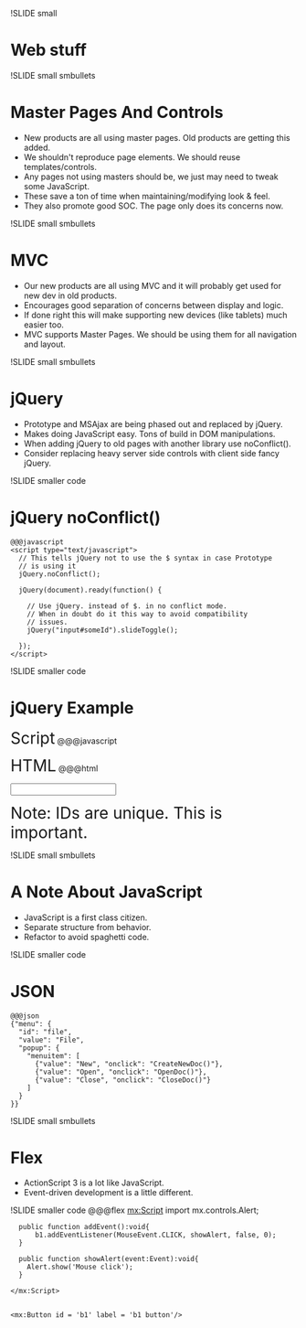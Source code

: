 !SLIDE small
# Web stuff #

!SLIDE small smbullets
# Master Pages And Controls #
* New products are all using master pages.  Old products are getting this added.
* We shouldn't reproduce page elements.  We should reuse templates/controls.
* Any pages not using masters should be, we just may need to tweak some JavaScript.
* These save a ton of time when maintaining/modifying look & feel.
* They also promote good SOC.  The page only does its concerns now.


!SLIDE small smbullets
# MVC #
* Our new products are all using MVC and it will probably get used for new dev in old products.
* Encourages good separation of concerns between display and logic.
* If done right this will make supporting new devices (like tablets) much easier too.
* MVC supports Master Pages.  We should be using them for all navigation and layout.


!SLIDE small smbullets
# jQuery #
* Prototype and MSAjax are being phased out and replaced by jQuery.
* Makes doing JavaScript easy.  Tons of build in DOM manipulations.
* When adding jQuery to old pages with another library use noConflict().
* Consider replacing heavy server side controls with client side fancy jQuery.


!SLIDE smaller code
# jQuery noConflict() #
    @@@javascript
    <script type="text/javascript">
      // This tells jQuery not to use the $ syntax in case Prototype 
      // is using it 
      jQuery.noConflict();

      jQuery(document).ready(function() {

        // Use jQuery. instead of $. in no conflict mode.
        // When in doubt do it this way to avoid compatibility 
        // issues. 
        jQuery("input#someId").slideToggle();

      });
    </script>


!SLIDE smaller code
# jQuery Example #

<span style="font-size: 2em;">Script</span>
    @@@javascript
    <script type="text/javascript">
      // The live() method binds this event to anything matching the 
      // selector now or in the future.  Great if things will be 
      // added dynamically.
      $('form#myForm').live('submit', 
        function() {
          var myValue = $('form#myForm input#text1').val();
          DoSomething(myValue);
        }
      );
    </script>
 
<span style="font-size: 2em;">HTML</span>
    @@@html
    <form id="myForm">
      <input type="text" id="text1" />
    </form>

<span style="font-size: 2em;">Note:  IDs are unique.  This is important.</span>


!SLIDE small smbullets
# A Note About JavaScript
* JavaScript is a first class citizen.
* Separate structure from behavior.
* Refactor to avoid spaghetti code.


!SLIDE smaller code
# JSON
    @@@json
    {"menu": {
      "id": "file",
      "value": "File",
      "popup": {
        "menuitem": [
          {"value": "New", "onclick": "CreateNewDoc()"},
          {"value": "Open", "onclick": "OpenDoc()"},
          {"value": "Close", "onclick": "CloseDoc()"}
        ]
      }
    }}



!SLIDE small smbullets
# Flex
* ActionScript 3 is a lot like JavaScript.
* Event-driven development is a little different.


!SLIDE smaller code
    @@@flex
    <mx:Script>
      import mx.controls.Alert;

      public function addEvent():void{
          b1.addEventListener(MouseEvent.CLICK, showAlert, false, 0); 
      }

      public function showAlert(event:Event):void{
        Alert.show('Mouse click');
      }
    
    </mx:Script>


    <mx:Button id = 'b1' label = 'b1 button'/>
